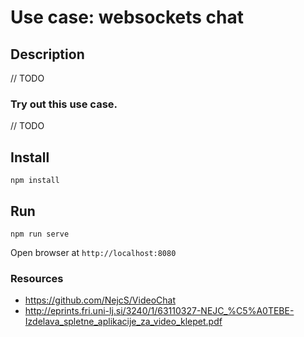 # Use case: websockets chat

## Description

// TODO

### Try out this use case.

// TODO

## Install

`npm install`

## Run

`npm run serve`

Open browser at `http://localhost:8080`

### Resources

- https://github.com/NejcS/VideoChat
- http://eprints.fri.uni-lj.si/3240/1/63110327-NEJC_%C5%A0TEBE-Izdelava_spletne_aplikacije_za_video_klepet.pdf
